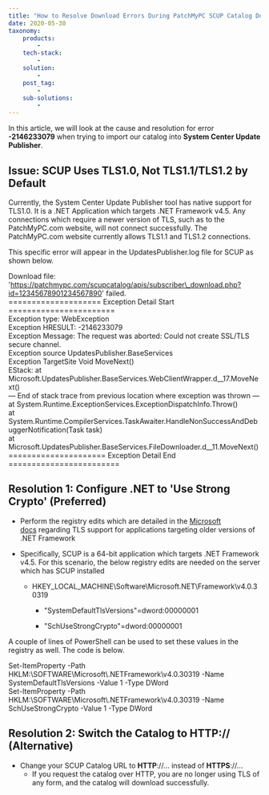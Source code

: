 ```yaml
---
title: "How to Resolve Download Errors During PatchMyPC SCUP Catalog Download - Exception Message: The request was aborted: Could not create SSL/TLS secure channel -2146233079"
date: 2020-05-30
taxonomy:
    products:
        - 
    tech-stack:
        - 
    solution:
        - 
    post_tag:
        - 
    sub-solutions:
        - 
---
```


In this article, we will look at the cause and resolution for error **\-2146233079** when trying to import our catalog into **System Center Update Publisher**.

## Issue: SCUP Uses TLS1.0, Not TLS1.1/TLS1.2 by Default

Currently, the System Center Update Publisher tool has native support for TLS1.0. It is a .NET Application which targets .NET Framework v4.5. Any connections which require a newer version of TLS, such as to the PatchMyPC.com website, will not connect successfully. The PatchMyPC.com website currently allows TLS1.1 and TLS1.2 connections.

This specific error will appear in the UpdatesPublisher.log file for SCUP as shown below.

Download file: 'https://patchmypc.com/scupcatalog/apis/subscriber\_download.php?id=12345678901234567890' failed.  
\==================== Exception Detail Start =======================  
Exception type: WebException  
Exception HRESULT: -2146233079  
Exception Message: The request was aborted: Could not create SSL/TLS secure channel.  
Exception source UpdatesPublisher.BaseServices  
Exception TargetSite Void MoveNext()  
EStack: at Microsoft.UpdatesPublisher.BaseServices.WebClientWrapper.d\_\_17.MoveNext()  
— End of stack trace from previous location where exception was thrown —  
at System.Runtime.ExceptionServices.ExceptionDispatchInfo.Throw()  
at System.Runtime.CompilerServices.TaskAwaiter.HandleNonSuccessAndDebuggerNotification(Task task)  
at Microsoft.UpdatesPublisher.BaseServices.FileDownloader.d\_\_11.MoveNext()  
\===================== Exception Detail End ========================

## Resolution 1: Configure .NET to 'Use Strong Crypto' (Preferred)

- Perform the registry edits which are detailed in the [Microsoft docs](https://docs.microsoft.com/en-us/dotnet/framework/network-programming/tls#configuring-security-via-the-windows-registry) regarding TLS support for applications targeting older versions of .NET Framework

- Specifically, SCUP is a 64-bit application which targets .NET Framework v4.5. For this scenario, the below registry edits are needed on the server which has SCUP installed
    - HKEY\_LOCAL\_MACHINE\\Software\\Microsoft.NET\\Framework\\v4.0.30319
        - "SystemDefaultTlsVersions"=dword:00000001 
        
        - "SchUseStrongCrypto"=dword:00000001

A couple of lines of PowerShell can be used to set these values in the registry as well. The code is below.

Set-ItemProperty -Path HKLM:\\SOFTWARE\\Microsoft\\.NETFramework\\v4.0.30319 -Name SystemDefaultTlsVersions -Value 1 -Type DWord  
Set-ItemProperty -Path HKLM:\\SOFTWARE\\Microsoft\\.NETFramework\\v4.0.30319 -Name SchUseStrongCrypto -Value 1 -Type DWord

## Resolution 2: Switch the Catalog to HTTP:// (Alternative)

- Change your SCUP Catalog URL to **HTTP**://... instead of **HTTPS**://...
    - If you request the catalog over HTTP, you are no longer using TLS of any form, and the catalog will download successfully.